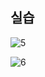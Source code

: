 ## 실습

![5](https://github.com/Croon00/JPA-study/assets/73871364/1b83727c-8bd9-4bd9-83ea-efc61d2c40d3)

![6](https://github.com/Croon00/JPA-study/assets/73871364/86719210-0fc6-4d2a-8d49-6bcd1711fac1)
